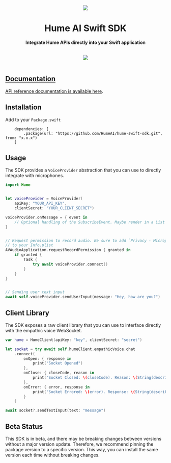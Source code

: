<div align="center">
  <img src="https://storage.googleapis.com/hume-public-logos/hume/hume-banner.png">
  <h1>Hume AI Swift SDK</h1>

  <p>
    <strong>Integrate Hume APIs directly into your Swift application</strong>
  </p>

  <br>
  <div>
    <a href="https://buildwithfern.com/"><img src="https://img.shields.io/badge/%F0%9F%8C%BF-SDK%20generated%20by%20Fern-brightgreen">     
  </div>
  <br>
</div>

## Documentation

API reference documentation is available [here](https://dev.hume.ai/reference/).

## Installation

Add to your `Package.swift`

```
    dependencies: [
        .package(url: "https://github.com/HumeAI/hume-swift-sdk.git", from: "x.x.x")
    ]
```

## Usage

The SDK provides a `VoiceProvider` abstraction that you can use to directly integrate
with microphones. 

```swift
import Hume


let voiceProvider = VoiceProvider(
    apiKey: "YOUR_API_KEY",
    clientSecret: "YOUR_CLIENT_SECRET")

voiceProvider.onMessage = { event in
    // Optional handling of the SubscribeEvent. Maybe render in a List
}


// Request permission to record audio. Be sure to add `Privacy - Microphone Usage Description`
// to your Info.plist
AVAudioApplication.requestRecordPermission { granted in
    if granted {
        Task {
            try await voiceProvider.connect()
        }
    }   
}


// Sending user text input
await self.voiceProvider.sendUserInput(message: "Hey, how are you?")
```

## Client Library

The SDK exposes a raw client library that you can use to interface directly with the 
empathic voice WebSocket. 

```swift
var hume = HumeClient(apiKey: "key", clientSecret: "secret")

let socket = try await self.humeClient.empathicVoice.chat
    .connect(
        onOpen: { response in
            print("Socket Opened")
        },
        onClose: { closeCode, reason in
            print("Socket Closed: \(closeCode). Reason: \(String(describing: reason))")
        },
        onError: { error, response in
            print("Socket Errored: \(error). Response: \(String(describing: response))")
        }
    )

await socket?.sendTextInput(text: "message")
```

## Beta Status
This SDK is in beta, and there may be breaking changes between versions without a major 
version update. Therefore, we recommend pinning the package version to a specific version. 
This way, you can install the same version each time without breaking changes.
